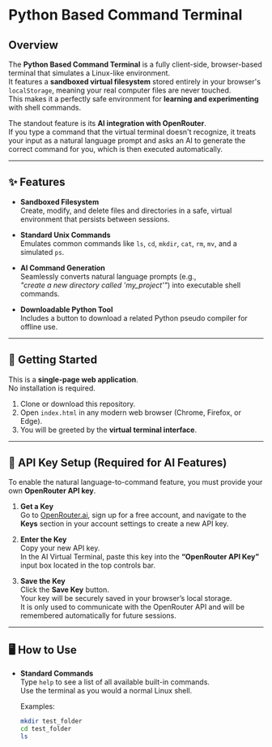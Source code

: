 # Python Based Command Terminal

## Overview
The **Python Based Command Terminal** is a fully client-side, browser-based terminal that simulates a Linux-like environment.  
It features a **sandboxed virtual filesystem** stored entirely in your browser's `localStorage`, meaning your real computer files are never touched.  
This makes it a perfectly safe environment for **learning and experimenting** with shell commands.

The standout feature is its **AI integration with OpenRouter**.  
If you type a command that the virtual terminal doesn't recognize, it treats your input as a natural language prompt and asks an AI to generate the correct command for you, which is then executed automatically.

---

## ✨ Features
- **Sandboxed Filesystem**  
  Create, modify, and delete files and directories in a safe, virtual environment that persists between sessions.

- **Standard Unix Commands**  
  Emulates common commands like `ls`, `cd`, `mkdir`, `cat`, `rm`, `mv`, and a simulated `ps`.

- **AI Command Generation**  
  Seamlessly converts natural language prompts (e.g.,  
  _"create a new directory called 'my_project'"_) into executable shell commands.

- **Downloadable Python Tool**  
  Includes a button to download a related Python pseudo compiler for offline use.

---

## 🚀 Getting Started
This is a **single-page web application**.  
No installation is required.

1. Clone or download this repository.
2. Open `index.html` in any modern web browser (Chrome, Firefox, or Edge).
3. You will be greeted by the **virtual terminal interface**.

---

## 🔑 API Key Setup (Required for AI Features)
To enable the natural language-to-command feature, you must provide your own **OpenRouter API key**.

1. **Get a Key**  
   Go to [OpenRouter.ai](https://openrouter.ai), sign up for a free account, and navigate to the **Keys** section in your account settings to create a new API key.

2. **Enter the Key**  
   Copy your new API key.  
   In the AI Virtual Terminal, paste this key into the **“OpenRouter API Key”** input box located in the top controls bar.

3. **Save the Key**  
   Click the **Save Key** button.  
   Your key will be securely saved in your browser’s local storage.  
   It is only used to communicate with the OpenRouter API and will be remembered automatically for future sessions.

---

## 🖥️ How to Use
- **Standard Commands**  
  Type `help` to see a list of all available built-in commands.  
  Use the terminal as you would a normal Linux shell.  

  Examples:
  ```bash
  mkdir test_folder
  cd test_folder
  ls
